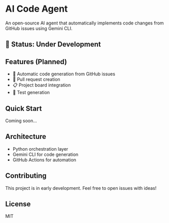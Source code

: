 # AI Code Agent

An open-source AI agent that automatically implements code changes from GitHub issues using Gemini CLI.

## 🚧 Status: Under Development

## Features (Planned)
- 🤖 Automatic code generation from GitHub issues
- 🔄 Pull request creation
- 📋 Project board integration
- 🧪 Test generation

## Quick Start
Coming soon...

## Architecture
- Python orchestration layer
- Gemini CLI for code generation
- GitHub Actions for automation

## Contributing
This project is in early development. Feel free to open issues with ideas!

## License
MIT
